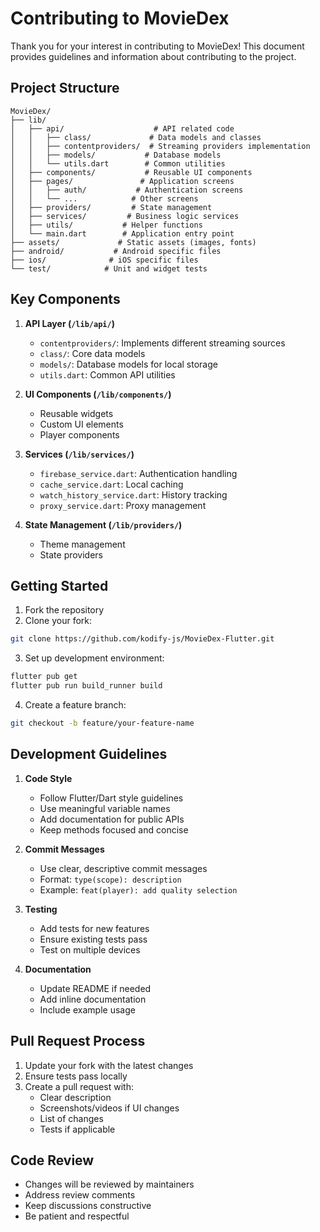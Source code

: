 # Contributing to MovieDex

Thank you for your interest in contributing to MovieDex! This document provides guidelines and information about contributing to the project.

## Project Structure

```
MovieDex/
├── lib/
│   ├── api/                    # API related code
│   │   ├── class/             # Data models and classes
│   │   ├── contentproviders/  # Streaming providers implementation
│   │   ├── models/           # Database models
│   │   └── utils.dart        # Common utilities
│   ├── components/           # Reusable UI components
│   ├── pages/               # Application screens
│   │   ├── auth/           # Authentication screens
│   │   └── ...            # Other screens
│   ├── providers/         # State management
│   ├── services/         # Business logic services
│   ├── utils/           # Helper functions
│   └── main.dart        # Application entry point
├── assets/             # Static assets (images, fonts)
├── android/           # Android specific files
├── ios/              # iOS specific files
└── test/            # Unit and widget tests
```

## Key Components

1. **API Layer (`/lib/api/`)**
   - `contentproviders/`: Implements different streaming sources
   - `class/`: Core data models
   - `models/`: Database models for local storage
   - `utils.dart`: Common API utilities

2. **UI Components (`/lib/components/`)**
   - Reusable widgets
   - Custom UI elements
   - Player components

3. **Services (`/lib/services/`)**
   - `firebase_service.dart`: Authentication handling
   - `cache_service.dart`: Local caching
   - `watch_history_service.dart`: History tracking
   - `proxy_service.dart`: Proxy management

4. **State Management (`/lib/providers/`)**
   - Theme management
   - State providers

## Getting Started

1. Fork the repository
2. Clone your fork:
```bash
git clone https://github.com/kodify-js/MovieDex-Flutter.git
```

3. Set up development environment:
```bash
flutter pub get
flutter pub run build_runner build
```

4. Create a feature branch:
```bash
git checkout -b feature/your-feature-name
```

## Development Guidelines

1. **Code Style**
   - Follow Flutter/Dart style guidelines
   - Use meaningful variable names
   - Add documentation for public APIs
   - Keep methods focused and concise

2. **Commit Messages**
   - Use clear, descriptive commit messages
   - Format: `type(scope): description`
   - Example: `feat(player): add quality selection`

3. **Testing**
   - Add tests for new features
   - Ensure existing tests pass
   - Test on multiple devices

4. **Documentation**
   - Update README if needed
   - Add inline documentation
   - Include example usage

## Pull Request Process

1. Update your fork with the latest changes
2. Ensure tests pass locally
3. Create a pull request with:
   - Clear description
   - Screenshots/videos if UI changes
   - List of changes
   - Tests if applicable

## Code Review

- Changes will be reviewed by maintainers
- Address review comments
- Keep discussions constructive
- Be patient and respectful


